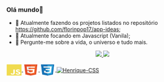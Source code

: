 ### Olá mundo👋

- 🔭 Atualmente fazendo os projetos listados no repositório https://github.com/florinpop17/app-ideas;
- 🌱 Atualmente focando em Javascript (Vanila);
- 💬 Pergunte-me sobre a vida, o universo e tudo mais.

<div align="center">
  <a href="https://github.com/HenriqueBernardes42">
  <img height="180em" src="https://github-readme-stats.vercel.app/api?username=HenriqueBernardes42&show_icons=true&theme=dark&include_all_commits=true&count_private=true"/>
  <img height="180em" src="https://github-readme-stats.vercel.app/api/top-langs/?username=HenriqueBernardes42&layout=compact&langs_count=7&theme=dark"/>
</div>
 
<div style="display: inline_block"><br>
  <img align="center" alt="Henrique-Js" height="30" width="40" src="https://raw.githubusercontent.com/devicons/devicon/master/icons/javascript/javascript-plain.svg">
  <img align="center" alt="Henrique-HTML" height="30" width="40" src="https://raw.githubusercontent.com/devicons/devicon/master/icons/html5/html5-original.svg">
  <img align="center" alt="Henrique-CSS" height="30" width="40" src="https://raw.githubusercontent.com/devicons/devicon/master/icons/css3/css3-original.svg">
  <img align="center" alt="Henrique-CSS" height="30" width="40" src="https://cdn.jsdelivr.net/gh/devicons/devicon/icons/c/c-original.svg" />
</div>
